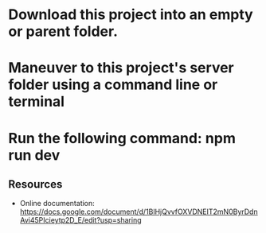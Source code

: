 # Download this project into an empty or parent folder.

# Maneuver to this project's server folder using a command line or terminal

# Run the following command: npm run dev

Resources
---------

* Online documentation: https://docs.google.com/document/d/1BlHjQvvfOXVDNEIT2mN0ByrDdnAvi45PIcieytp2D_E/edit?usp=sharing